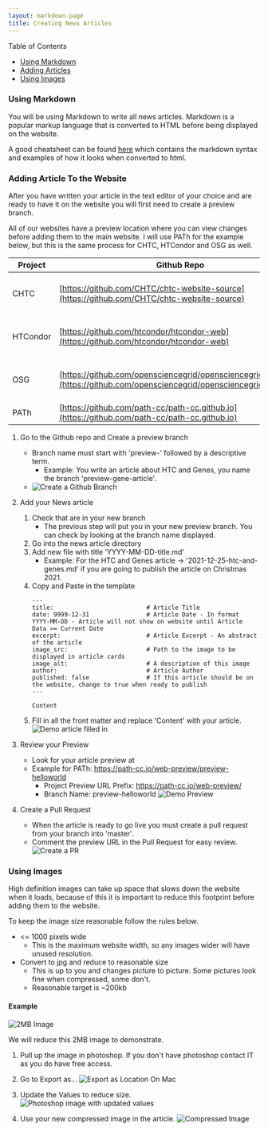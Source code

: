 ```yaml
---
layout: markdown-page
title: Creating News Articles
---
```


Table of Contents
- [Using Markdown](#using-markdown)
- [Adding Articles](#adding-article-to-the-website)
- [Using Images](#using-images)

### Using Markdown

You will be using Markdown to write all news articles. Markdown is a popular markup 
language that is converted to HTML before being displayed on the website.

A good cheatsheet can be found [here](https://github.com/adam-p/markdown-here/wiki/Markdown-Cheatsheet) which contains 
the markdown syntax and examples of how it looks when converted to html.

### Adding Article To the Website

After you have written your article in the text editor of your choice and are ready to have it on the website you will first need to create a preview branch.

All of our websites have a preview location where you can view changes before adding them to the main website. I will use PATh for the example below, but this is the same process for CHTC, HTCondor and OSG as well.

| Project  | Github Repo                                                                                                                  | Preview URL Prefix                                                                   |
|----------|------------------------------------------------------------------------------------------------------------------------------|--------------------------------------------------------------------------------------|
| CHTC     | [https://github.com/CHTC/chtc-website-source](https://github.com/CHTC/chtc-website-source)                                   | [https://chtc.github.io/web-preview/](https://chtc.github.io/web-preview/)           |
| HTCondor | [https://github.com/htcondor/htcondor-web](https://github.com/htcondor/htcondor-web)                                         | [https://htcondor.com/web-preview/](https://htcondor.com/web-preview/)               |
| OSG      | [https://github.com/opensciencegrid/opensciencegrid.github.io](https://github.com/opensciencegrid/opensciencegrid.github.io) | [https://opensciencegrid.org/web-preview/](https://opensciencegrid.org/web-preview/) |
| PATh     | [https://github.com/path-cc/path-cc.github.io](https://github.com/path-cc/path-cc.github.io)                                 | [https://path-cc.io/web-preview/](https://path-cc.io/web-preview/)                   |

1. Go to the Github repo and Create a preview branch
    - Branch name must start with 'preview-' followed by a descriptive term.
        - Example: You write an article about HTC and Genes, you name the branch 'preview-gene-article'.
    - ![Create a Github Branch](../../images/create_preview_branch.jpg)
    
2. Add your News article
   1. Check that are in your new branch
        - The previous step will put you in your new preview branch. You can check by looking at the branch name displayed.
   2. Go into the news article directory
   3. Add new file with title 'YYYY-MM-DD-title.md'
        - Example: For the HTC and Genes article -> '2021-12-25-htc-and-genes.md' if you are going to publish the article on Christmas 2021.
   4. Copy and Paste in the template
        ```
        ---
        title:                          # Article Title
        date: 9999-12-31                # Article Date - In format YYYY-MM-DD - Article will not show on website until Article Data >= Current Date
        excerpt:                        # Article Excerpt - An abstract of the article
        image_src:                      # Path to the image to be displayed in article cards
        image_alt:                      # A description of this image
        author:                         # Article Author
        published: false                # If this article should be on the website, change to true when ready to publish
        --- 
        
        Content
        ```
   5. Fill in all the front matter and replace 'Content' with your article. 
   ![Demo article filled in](../../images/add-article.png)
    
3. Review your Preview
    - Look for your article preview at <Project Preview URL Prefix><branch-name>
    - Example for PATh: https://path-cc.io/web-preview/preview-helloworld
        - Project Preview URL Prefix: https://path-cc.io/web-preview/
        - Branch Name: preview-helloworld
    ![Demo Preview](../../images/preview-demo.png)
    
4. Create a Pull Request
    - When the article is ready to go live you must create a pull request from your branch into 'master'.
    - Comment the preview URL in the Pull Request for easy review.
   ![Create a PR](../../images/create_a_pr.jpg)

### Using Images

High definition images can take up space that slows down the website when it loads, because of this it is important to reduce this footprint before adding them to the website.

To keep the image size reasonable follow the rules below.

- <= 1000 pixels wide
    - This is the maximum website width, so any images wider will have unused resolution.
- Convert to jpg and reduce to reasonable size
    - This is up to you and changes picture to picture. Some pictures look fine when compressed, some don't.
    - Reasonable target is ~200kb

#### Example

![2MB Image](../../images/demo_image.png)

We will reduce this 2MB image to demonstrate.

1. Pull up the image in photoshop. If you don't have photoshop contact IT as you do have free access.

2. Go to Export as...
   ![Export as Location On Mac](../../images/Export%20As.jpg)

3. Update the Values to reduce size.
   ![Photoshop image with updated values](../../images/demo_size_reduction.jpg)

4. Use your new compressed image in the article.
   ![Compressed Image](../../images/demo_image.jpg)

